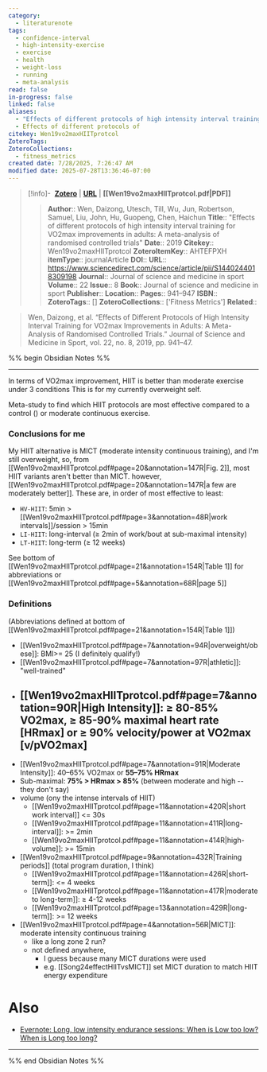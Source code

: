 ```yaml
---
category:
  - literaturenote
tags:
  - confidence-interval
  - high-intensity-exercise
  - exercise
  - health
  - weight-loss
  - running
  - meta-analysis
read: false
in-progress: false
linked: false
aliases:
  - "Effects of different protocols of high intensity interval training for VO2max improvements in adults: A meta-analysis of randomised controlled trials"
  - Effects of different protocols of
citekey: Wen19vo2maxHIITprotcol
ZoteroTags: 
ZoteroCollections:
  - fitness_metrics
created date: 7/28/2025, 7:26:47 AM
modified date: 2025-07-28T13:36:46-07:00
---
```


> [!info]- &nbsp;[**Zotero**](zotero://select/library/items/AHTEFPXH)  | [**URL**](https://www.sciencedirect.com/science/article/pii/S1440244018309198) | **[[Wen19vo2maxHIITprotcol.pdf|PDF]]**
>> **Author**:: Wen, Daizong,  Utesch, Till,  Wu, Jun,  Robertson, Samuel,  Liu, John,  Hu, Guopeng,  Chen, Haichun
> **Title**:: "Effects of different protocols of high intensity interval training for VO2max improvements in adults: A meta-analysis of randomised controlled trials"
> **Date**:: 2019
> **Citekey**:: Wen19vo2maxHIITprotcol
> **ZoteroItemKey**:: AHTEFPXH
> **itemType**:: journalArticle
> **DOI**:: 
> **URL**:: https://www.sciencedirect.com/science/article/pii/S1440244018309198
> **Journal**:: Journal of science and medicine in sport
> **Volume**:: 22
> **Issue**:: 8
> **Book**:: Journal of science and medicine in sport
> **Publisher**:: 
> **Location**:: 
> **Pages**:: 941–947
> **ISBN**:: 
> **ZoteroTags**:: []
> **ZoteroCollections**:: ['Fitness Metrics']
> **Related**::

>  Wen, Daizong, et al. “Effects of Different Protocols of High Intensity Interval Training for VO2max Improvements in Adults: A Meta-Analysis of Randomised Controlled Trials.” Journal of Science and Medicine in Sport, vol. 22, no. 8, 2019, pp. 941–47.

%% begin Obsidian Notes %%
___
In terms of VO2max improvement, HIIT is better than moderate exercise under 3 conditions This is for my currently overweight self.

Meta-study to find which HIIT protocols are most effective compared to a control () or moderate continuous exercise.

### Conclusions for me
My HIIT alternative is MICT (moderate intensity continuous training), and I'm still overweight, so, from [[Wen19vo2maxHIITprotcol.pdf#page=20&annotation=147R|Fig. 2]], most HIIT variants aren't better than MICT.  however, [[Wen19vo2maxHIITprotcol.pdf#page=20&annotation=147R|a few are moderately better]].  These are, in order of most effective to least:

- `HV-HIIT`: 5min > [[Wen19vo2maxHIITprotcol.pdf#page=3&annotation=48R|work intervals]]/session > 15min 
- `LI-HIIT`: long-interval (≥ 2min of work/bout at sub-maximal intensity)
- `LT-HIIT`: long-term (≥ 12 weeks)

See bottom of [[Wen19vo2maxHIITprotcol.pdf#page=21&annotation=154R|Table 1]] for abbreviations or [[Wen19vo2maxHIITprotcol.pdf#page=5&annotation=68R|page 5]]

### Definitions
(Abbreviations defined at bottom of [[Wen19vo2maxHIITprotcol.pdf#page=21&annotation=154R|Table 1]])

- [[Wen19vo2maxHIITprotcol.pdf#page=7&annotation=94R|overweight/obese]]: BMI>= 25 (I definitely qualify!)
- [[Wen19vo2maxHIITprotcol.pdf#page=7&annotation=97R|athletic]]: "well-trained"
- [[Wen19vo2maxHIITprotcol.pdf#page=7&annotation=90R|High Intensity]]: ≥ 80-85% VO2max, **≥ 85-90% maximal heart rate** [HRmax] 
                  or ≥ 90% velocity/power at VO2max [v/pVO2max]
	- 
- [[Wen19vo2maxHIITprotcol.pdf#page=7&annotation=91R|Moderate Intensity]]: 40–65% VO2max or **55–75% HRmax**
- Sub-maximal: **75% > HRmax > 85%** (between moderate and high -- they don't say)
- volume (ony the intense intervals of HIIT)
	- [[Wen19vo2maxHIITprotcol.pdf#page=11&annotation=420R|short work interval]] <= 30s
	- [[Wen19vo2maxHIITprotcol.pdf#page=11&annotation=411R|long-interval]]: >= 2min
	- [[Wen19vo2maxHIITprotcol.pdf#page=11&annotation=414R|high-volume]]: >= 15min
- [[Wen19vo2maxHIITprotcol.pdf#page=9&annotation=432R|Training periods]] (total program duration, I think)
	- [[Wen19vo2maxHIITprotcol.pdf#page=11&annotation=426R|short-term]]: <= 4 weeks
	- [[Wen19vo2maxHIITprotcol.pdf#page=11&annotation=417R|moderate to long-term]]: ≥ 4-12 weeks
	- [[Wen19vo2maxHIITprotcol.pdf#page=13&annotation=429R|long-term]]: >= 12 weeks
- [[Wen19vo2maxHIITprotcol.pdf#page=4&annotation=56R|MICT]]: moderate intensity continuous training
	- like a long zone 2 run?
	- not defined anywhere, 
		- I guess because many MICT durations were used
		- e.g. [[Song24effectHIITvsMICT]] set MICT duration to match HIIT energy expenditure

# Also
- [Evernote: Long, low intensity endurance sessions: When is Low too low?  When is Long too long?](https://share.evernote.com/note/a689163e-387f-47f8-bbc8-b7f4e592f36d)
___
%% end Obsidian Notes %%
